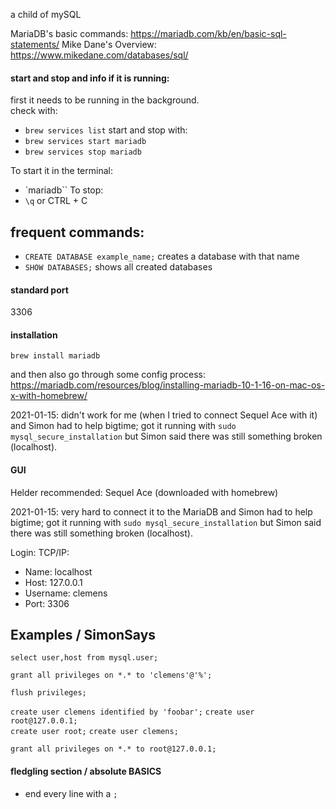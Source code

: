 a child of mySQL

MariaDB's basic commands: https://mariadb.com/kb/en/basic-sql-statements/
Mike Dane's Overview: https://www.mikedane.com/databases/sql/




#### start and stop and info if it is running:

first it needs to be running in the background.  
check with: 
- `brew services list`
start and stop with:
- `brew services start mariadb`
- `brew services stop mariadb`

To start it in the terminal:
- `mariadb``
To stop:
- `\q` or CTRL + C



## frequent commands:

- `CREATE DATABASE example_name;` creates a database with that name
- `SHOW DATABASES;` shows all created databases

#### standard port
3306



#### installation

`brew install mariadb`

and then also go through some config process: https://mariadb.com/resources/blog/installing-mariadb-10-1-16-on-mac-os-x-with-homebrew/

2021-01-15: didn't work for me (when I tried to connect Sequel Ace with it) and Simon had to help bigtime; got it running with `sudo mysql_secure_installation` but Simon said there was still something broken (localhost).


#### GUI

Helder recommended: Sequel Ace (downloaded with homebrew)

2021-01-15: very hard to connect it to the MariaDB and Simon had to help bigtime; got it running with `sudo mysql_secure_installation` but Simon said there was still something broken (localhost).

Login: TCP/IP: 
- Name: localhost
- Host: 127.0.0.1
- Username: clemens
- Port: 3306



## Examples / SimonSays

`select user,host from mysql.user;`  

`grant all privileges on *.* to 'clemens'@'%';`  

`flush privileges;` 

`create user clemens identified by 'foobar';` 
`create user root@127.0.0.1;`  
`create user root;` 
`create user clemens;`

`grant all privileges on *.* to root@127.0.0.1;` 


#### fledgling section / absolute BASICS

- end every line with a `;`
